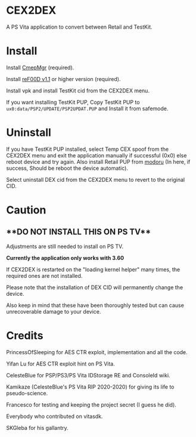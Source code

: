 # CEX2DEX

A PS Vita application to convert between Retail and TestKit.

# Install

Install [CmepMgr](https://github.com/Princess-of-Sleeping/CmepMgr/releases) (required).

Install [reF00D v1.1](https://github.com/dots-tb/reF00D/releases/) or higher version (required).

Install vpk and install TestKit cid from the CEX2DEX menu.

If you want installing TestKit PUP, Copy TestKit PUP to `ux0:data/PSP2/UPDATE/PSP2UPDAT.PUP` and Install it from safemode.

# Uninstall

If you have TestKit PUP installed, select Temp CEX spoof from the CEX2DEX menu and exit the application manually if successful (0x0) else reboot device and try again. Also install Retail PUP from [modoru](https://github.com/TheOfficialFloW/modoru/releases) (In here, if success, Should be reboot the device automatic).

Select uninstall DEX cid from the CEX2DEX menu to revert to the original CID.

# Caution

<h2>**DO NOT INSTALL THIS ON PS TV**</h2>

Adjustments are still needed to install on PS TV.

**Currently the application only works with 3.60**

If CEX2DEX is restarted on the "loading kernel helper" many times, the required ones are not installed.

Please note that the installation of DEX CID will permanently change the device.

Also keep in mind that these have been thoroughly tested but can cause unrecoverable damage to your device.

# Credits

PrincessOfSleeping for AES CTR exploit, implementation and all the code.

Yifan Lu for AES CTR exploit hint on PS Vita.

CelesteBlue for PSP/PS3/PS Vita IDStorage RE and ConsoleId wiki.

Kamikaze (CelesteBlue's PS Vita RIP 2020-2020) for giving its life to pseudo-science.

Francesco for testing and keeping the project secret (I guess he did).

Everybody who contributed on vitasdk.

SKGleba for his gallantry.

